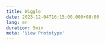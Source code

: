 ```yaml
---
title: Wiggle
date: 2023-12-04T16:15:00.000+08:00
lang: en
duration: 5min
meta: 'View Prototype'
---
```


<Title />

<Wiggle />
